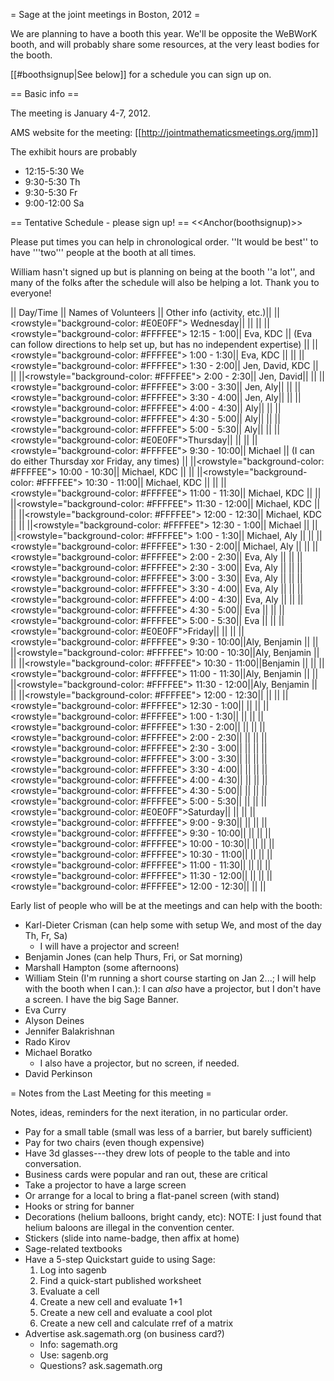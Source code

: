 = Sage at the joint meetings in Boston, 2012 =

We are planning to have a booth this year.   We'll be opposite the WeBWorK booth, and will probably share some resources, at the very least bodies for the booth.

[[#boothsignup|See below]] for a schedule you can sign up on.

== Basic info ==

The meeting is January 4-7, 2012.

AMS website for the meeting: [[http://jointmathematicsmeetings.org/jmm]]

The exhibit hours are probably

 * 12:15-5:30 We
 * 9:30-5:30 Th 
 * 9:30-5:30 Fr 
 * 9:00-12:00 Sa


== Tentative Schedule - please sign up! ==
<<Anchor(boothsignup)>>

Please put times you can help in chronological order.  ''It would be best'' to have '''two''' people at the booth at all times.

William hasn't signed up but is planning on being at the booth ''a lot'', and many of the folks after the schedule will also be helping a lot.  Thank you to everyone!

|| Day/Time || Names of Volunteers || Other info (activity, etc.)||
||<rowstyle="background-color: #E0E0FF"> Wednesday|| || ||
||<rowstyle="background-color: #FFFFEE"> 12:15 - 1:00|| Eva, KDC || (Eva can follow directions to help set up, but has no independent expertise) ||
||<rowstyle="background-color: #FFFFEE"> 1:00 - 1:30|| Eva, KDC || ||
||<rowstyle="background-color: #FFFFEE"> 1:30 - 2:00|| Jen, David, KDC || ||
||<rowstyle="background-color: #FFFFEE"> 2:00 - 2:30|| Jen, David|| ||
||<rowstyle="background-color: #FFFFEE"> 3:00 - 3:30|| Jen, Aly|| ||
||<rowstyle="background-color: #FFFFEE"> 3:30 - 4:00|| Jen, Aly|| ||
||<rowstyle="background-color: #FFFFEE"> 4:00 - 4:30|| Aly|| ||
||<rowstyle="background-color: #FFFFEE"> 4:30 - 5:00|| Aly|| ||
||<rowstyle="background-color: #FFFFEE"> 5:00 - 5:30|| Aly|| ||
||<rowstyle="background-color: #E0E0FF">Thursday|| || ||
||<rowstyle="background-color: #FFFFEE"> 9:30 - 10:00|| Michael || (I can do either Thursday xor Friday, any times) ||
||<rowstyle="background-color: #FFFFEE"> 10:00 - 10:30|| Michael, KDC || ||
||<rowstyle="background-color: #FFFFEE"> 10:30 - 11:00|| Michael, KDC || ||
||<rowstyle="background-color: #FFFFEE"> 11:00 - 11:30|| Michael, KDC || ||
||<rowstyle="background-color: #FFFFEE"> 11:30 - 12:00|| Michael, KDC || ||
||<rowstyle="background-color: #FFFFEE"> 12:00 - 12:30|| Michael, KDC || ||
||<rowstyle="background-color: #FFFFEE"> 12:30 - 1:00|| Michael || ||
||<rowstyle="background-color: #FFFFEE"> 1:00 - 1:30|| Michael, Aly || ||
||<rowstyle="background-color: #FFFFEE"> 1:30 - 2:00|| Michael, Aly || ||
||<rowstyle="background-color: #FFFFEE"> 2:00 - 2:30|| Eva, Aly || ||
||<rowstyle="background-color: #FFFFEE"> 2:30 - 3:00|| Eva, Aly || ||
||<rowstyle="background-color: #FFFFEE"> 3:00 - 3:30|| Eva, Aly || ||
||<rowstyle="background-color: #FFFFEE"> 3:30 - 4:00|| Eva, Aly || ||
||<rowstyle="background-color: #FFFFEE"> 4:00 - 4:30|| Eva, Aly || ||
||<rowstyle="background-color: #FFFFEE"> 4:30 - 5:00|| Eva || ||
||<rowstyle="background-color: #FFFFEE"> 5:00 - 5:30|| Eva || ||
||<rowstyle="background-color: #E0E0FF">Friday|| || ||
||<rowstyle="background-color: #FFFFEE"> 9:30 - 10:00||Aly, Benjamin || ||
||<rowstyle="background-color: #FFFFEE"> 10:00 - 10:30||Aly, Benjamin || ||
||<rowstyle="background-color: #FFFFEE"> 10:30 - 11:00||Benjamin || ||
||<rowstyle="background-color: #FFFFEE"> 11:00 - 11:30||Aly, Benjamin || ||
||<rowstyle="background-color: #FFFFEE"> 11:30 - 12:00||Aly, Benjamin || ||
||<rowstyle="background-color: #FFFFEE"> 12:00 - 12:30|| || ||
||<rowstyle="background-color: #FFFFEE"> 12:30 - 1:00|| || ||
||<rowstyle="background-color: #FFFFEE"> 1:00 - 1:30|| || ||
||<rowstyle="background-color: #FFFFEE"> 1:30 - 2:00|| || ||
||<rowstyle="background-color: #FFFFEE"> 2:00 - 2:30|| || ||
||<rowstyle="background-color: #FFFFEE"> 2:30 - 3:00|| || ||
||<rowstyle="background-color: #FFFFEE"> 3:00 - 3:30|| || ||
||<rowstyle="background-color: #FFFFEE"> 3:30 - 4:00|| || ||
||<rowstyle="background-color: #FFFFEE"> 4:00 - 4:30|| || ||
||<rowstyle="background-color: #FFFFEE"> 4:30 - 5:00|| || ||
||<rowstyle="background-color: #FFFFEE"> 5:00 - 5:30|| || ||
||<rowstyle="background-color: #E0E0FF">Saturday|| || ||
||<rowstyle="background-color: #FFFFEE"> 9:00 - 9:30|| || ||
||<rowstyle="background-color: #FFFFEE"> 9:30 - 10:00|| || ||
||<rowstyle="background-color: #FFFFEE"> 10:00 - 10:30|| || ||
||<rowstyle="background-color: #FFFFEE"> 10:30 - 11:00|| || ||
||<rowstyle="background-color: #FFFFEE"> 11:00 - 11:30|| || ||
||<rowstyle="background-color: #FFFFEE"> 11:30 - 12:00|| || ||
||<rowstyle="background-color: #FFFFEE"> 12:00 - 12:30|| || ||



Early list of people who will be at the meetings and can help with the booth:

 * Karl-Dieter Crisman (can help some with setup We, and most of the day Th, Fr, Sa)
   * I will have a projector and screen!
 * Benjamin Jones (can help Thurs, Fri, or Sat morning)
 * Marshall Hampton (some afternoons)
 * William Stein (I'm running a short course starting on Jan 2...; I will help with the booth when I can.): I can *also* have a projector, but I don't have a screen.  I have the big Sage Banner.
 * Eva Curry
 * Alyson Deines
 * Jennifer Balakrishnan
 * Rado Kirov
 * Michael Boratko
   * I also have a projector, but no screen, if needed.
 * David Perkinson


= Notes from the Last Meeting for this meeting =

Notes, ideas, reminders for the next iteration, in no particular order.

 * Pay for a small table (small was less of a barrier, but barely sufficient)
 * Pay for two chairs (even though expensive)
 * Have 3d glasses---they drew lots of people to the table and into conversation.
 * Business cards were popular and ran out, these are critical
 * Take a projector to have a large screen
 * Or arrange for a local to bring a flat-panel screen (with stand)
 * Hooks or string for banner
 * Decorations (helium balloons, bright candy, etc):  NOTE: I just found that helium baloons are illegal in the convention center.
 * Stickers (slide into name-badge, then affix at home)
 * Sage-related textbooks
 * Have a 5-step Quickstart guide to using Sage:
    1. Log into sagenb
    1. Find a quick-start published worksheet
    1. Evaluate a cell
    1. Create a new cell and evaluate 1+1
    1. Create a new cell and evaluate a cool plot
    1. Create a new cell and calculate rref of a matrix
 * Advertise ask.sagemath.org (on business card?)
    * Info: sagemath.org
    * Use: sagenb.org
    * Questions?  ask.sagemath.org
